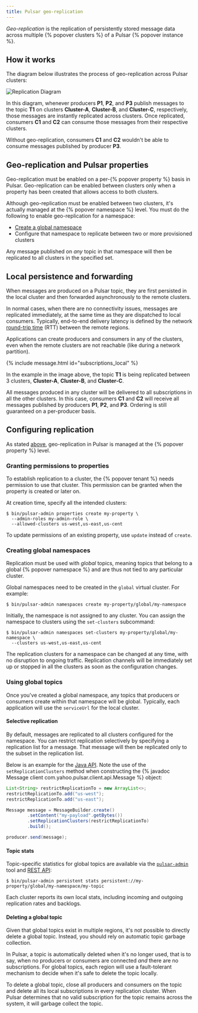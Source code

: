 ```yaml
---
title: Pulsar geo-replication
---
```


*Geo-replication* is the replication of persistently stored message data across multiple {% popover clusters %} of a Pulsar {% popover instance %}.

## How it works

The diagram below illustrates the process of geo-replication across Pulsar clusters:

![Replication Diagram](/img/GeoReplication.png)

In this diagram, whenever producers **P1**, **P2**, and **P3** publish messages to the topic **T1** on clusters **Cluster-A**, **Cluster-B**, and **Cluster-C**, respectively, those messages are instantly replicated across clusters. Once replicated, consumers **C1** and **C2** can consume those messages from their respective clusters.

Without geo-replication, consumers **C1** and **C2** wouldn't be able to consume messages published by producer **P3**.

## Geo-replication and Pulsar properties

Geo-replication must be enabled on a per-{% popover property %} basis in Pulsar. Geo-replication can be enabled between clusters only when a property has been created that allows access to both clusters.

Although geo-replication must be enabled between two clusters, it's actually managed at the {% popover namespace %} level. You must do the following to enable geo-replication for a namespace:

* [Create a global namespace](#creating-a-global-namespace)
* Configure that namespace to replicate between two or more provisioned clusters

Any message published on *any* topic in that namespace will then be replicated to all clusters in the specified set.

## Local persistence and forwarding

When messages are produced on a Pulsar topic, they are first persisted in the local cluster and then forwarded asynchronously to the remote clusters.

In normal cases, when there are no connectivity issues, messages are replicated immediately, at the same time as they are dispatched to local consumers. Typically, end-to-end delivery latency is defined by the network [round-trip time](https://en.wikipedia.org/wiki/Round-trip_delay_time) (RTT) between the remote regions.

Applications can create producers and consumers in any of the clusters, even when the remote clusters are not reachable (like during a network partition).

{% include message.html id="subscriptions_local" %}

In the example in the image above, the topic **T1** is being replicated between 3 clusters, **Cluster-A**, **Cluster-B**, and **Cluster-C**.

All messages produced in any cluster will be delivered to all subscriptions in all the other clusters. In this case, consumers **C1** and **C2** will receive all messages published by producers **P1**, **P2**, and **P3**. Ordering is still guaranteed on a per-producer basis.

## Configuring replication

As stated [above](#geo-replication-and-pulsar-properties), geo-replication in Pulsar is managed at the {% popover property %} level.

### Granting permissions to properties

To establish replication to a cluster, the {% popover tenant %} needs permission to use that cluster. This permission can be granted when the property is created or later on.

At creation time, specify all the intended clusters:

```shell
$ bin/pulsar-admin properties create my-property \
  --admin-roles my-admin-role \
  --allowed-clusters us-west,us-east,us-cent
```

To update permissions of an existing property, use `update` instead of `create`.

### Creating global namespaces

Replication must be used with *global* topics, meaning topics that belong to a global {% popover namespace %} and are thus not tied to any particular cluster.

Global namespaces need to be created in the `global` virtual cluster. For example:

```shell
$ bin/pulsar-admin namespaces create my-property/global/my-namespace
```

Initially, the namespace is not assigned to any cluster. You can assign the namespace to clusters using the `set-clusters` subcommand:

```shell
$ bin/pulsar-admin namespaces set-clusters my-property/global/my-namespace \
  --clusters us-west,us-east,us-cent
```

The replication clusters for a namespace can be changed at any time, with no disruption to ongoing traffic. Replication channels will be immediately set up or stopped in all the clusters as soon as the configuration changes.

### Using global topics

Once you've created a global namespace, any topics that producers or consumers create within that namespace will be global. Typically, each application will use the `serviceUrl` for the local cluster.

#### Selective replication

By default, messages are replicated to all clusters configured for the namespace. You can restrict replication selectively by specifying a replication list for a message. That message will then be replicated only to the subset in the replication list.

Below is an example for the [Java API](../../applications/JavaClient). Note the use of the `setReplicationClusters` method when constructing the {% javadoc Message client com.yahoo.pulsar.client.api.Message %} object:

```java
List<String> restrictReplicationTo = new ArrayList<>;
restrictReplicationTo.add("us-west");
restrictReplicationTo.add("us-east");

Message message = MessageBuilder.create()
        .setContent("my-payload".getBytes())
        .setReplicationClusters(restrictReplicationTo)
        .build();

producer.send(message);
```

#### Topic stats

Topic-specific statistics for global topics are available via the [`pulsar-admin`](../../reference/CliTools#pulsar-admin) tool and [REST API](../../reference/RestApi):

```shell
$ bin/pulsar-admin persistent stats persistent://my-property/global/my-namespace/my-topic
```

Each cluster reports its own local stats, including incoming and outgoing replication rates and backlogs.

#### Deleting a global topic

Given that global topics exist in multiple regions, it's not possible to directly delete a global topic. Instead, you should rely on automatic topic garbage collection.

In Pulsar, a topic is automatically deleted when it's no longer used, that is to say, when no producers or consumers are connected *and* there are no subscriptions. For global topics, each region will use a fault-tolerant mechanism to decide when it's safe to delete the topic locally.

To delete a global topic, close all producers and consumers on the topic and delete all its local subscriptions in every replication cluster. When Pulsar determines that no valid subscription for the topic remains across the system, it will garbage collect the topic.
